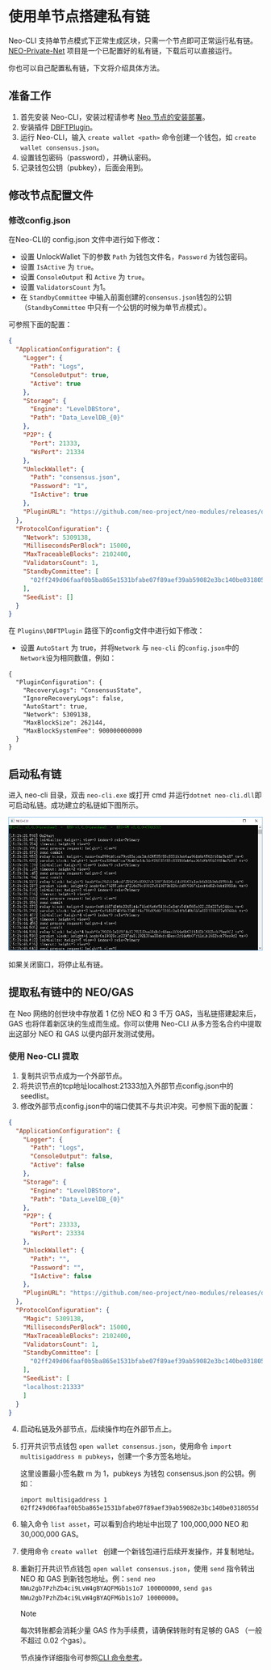 # 使用单节点搭建私有链

Neo-CLI 支持单节点模式下正常生成区块，只需一个节点即可正常运行私有链。[NEO-Private-Net](https://github.com/neo-ngd/NEO-Private-Net) 项目是一个已配置好的私有链，下载后可以直接运行。

你也可以自己配置私有链，下文将介绍具体方法。

## 准备工作

1. 首先安装 Neo-CLI，安装过程请参考 [Neo 节点的安装部署](../../../node/cli/setup.md)。
2. 安装插件 [DBFTPlugin](https://github.com/neo-project/neo-modules/releases/download/v3.0.0-rc1/DBFTPlugin.zip)。
3. 运行 Neo-CLI，输入 `create wallet <path>` 命令创建一个钱包，如 `create wallet consensus.json`。
4. 设置钱包密码（password），并确认密码。 
5. 记录钱包公钥（pubkey），后面会用到。

## 修改节点配置文件

### 修改config.json

在Neo-CLI的 config.json 文件中进行如下修改：

- 设置 UnlockWallet 下的参数 `Path` 为钱包文件名，`Password` 为钱包密码。
- 设置 `IsActive` 为 `true`。
- 设置 `ConsoleOutput` 和 `Active`  为 `true`。
- 设置 `ValidatorsCount` 为1。
- 在 `StandbyCommittee` 中输入前面创建的`consensus.json`钱包的公钥（`StandbyCommittee` 中只有一个公钥的时候为单节点模式）。

可参照下面的配置：

```json
{
  "ApplicationConfiguration": {
    "Logger": {
      "Path": "Logs",
      "ConsoleOutput": true,
      "Active": true
    },
    "Storage": {
      "Engine": "LevelDBStore",
      "Path": "Data_LevelDB_{0}"
    },
    "P2P": {
      "Port": 21333,
      "WsPort": 21334
    },
    "UnlockWallet": {
      "Path": "consensus.json",
      "Password": "1",
      "IsActive": true
    },
    "PluginURL": "https://github.com/neo-project/neo-modules/releases/download/v{1}/{0}.zip"
  },
  "ProtocolConfiguration": {
    "Network": 5309138,
    "MillisecondsPerBlock": 15000,
    "MaxTraceableBlocks": 2102400,
    "ValidatorsCount": 1,
    "StandbyCommittee": [
      "02ff249d06faaf0b5ba865e1531bfabe07f89aef39ab59082e3bc140be0318055d"
    ],
    "SeedList": []
  }
}
```

在 `Plugins\DBFTPlugin` 路径下的config文件中进行如下修改：

- 设置 `AutoStart` 为 true，并将`Network` 与 `neo-cli` 的`config.json`中的`Network`设为相同数值，例如：

```
{
  "PluginConfiguration": {
    "RecoveryLogs": "ConsensusState",
    "IgnoreRecoveryLogs": false,
    "AutoStart": true,
    "Network": 5309138,
    "MaxBlockSize": 262144,
    "MaxBlockSystemFee": 900000000000
  }
}
```

## 启动私有链

进入 neo-cli 目录，双击 `neo-cli.exe` 或打开 cmd 并运行`dotnet neo-cli.dll`即可启动私链。成功建立的私链如下图所示。

![](../assets/solo.png)

如果关闭窗口，将停止私有链。

## 提取私有链中的 NEO/GAS

在 Neo 网络的创世块中存放着 1 亿份 NEO 和 3 千万 GAS，当私链搭建起来后，GAS 也将伴着新区块的生成而生成。你可以使用 Neo-CLI 从多方签名合约中提取出这部分 NEO 和 GAS 以便内部开发测试使用。

### 使用 Neo-CLI 提取

1. 复制共识节点成为一个外部节点。
2. 将共识节点的tcp地址localhost:21333加入外部节点config.json中的seedlist。
3. 修改外部节点config.json中的端口使其不与共识冲突。可参照下面的配置：

```json
{
  "ApplicationConfiguration": {
    "Logger": {
      "Path": "Logs",
      "ConsoleOutput": false,
      "Active": false
    },
    "Storage": {
      "Engine": "LevelDBStore",
      "Path": "Data_LevelDB_{0}"
    },
    "P2P": {
      "Port": 23333,
      "WsPort": 23334
    },
    "UnlockWallet": {
      "Path": "",
      "Password": "",
      "IsActive": false
    },
    "PluginURL": "https://github.com/neo-project/neo-modules/releases/download/v{1}/{0}.zip"
  },
  "ProtocolConfiguration": {
    "Magic": 5309138,
    "MillisecondsPerBlock": 15000,
    "MaxTraceableBlocks": 2102400,
    "ValidatorsCount": 1,
    "StandbyCommittee": [
      "02ff249d06faaf0b5ba865e1531bfabe07f89aef39ab59082e3bc140be0318055d"
    ],
    "SeedList": [
    "localhost:21333"
    ]
  }
}
```

4. 启动私链及外部节点，后续操作均在外部节点上。

5. 打开共识节点钱包 `open wallet consensus.json`，使用命令 `import multisigaddress m pubkeys`，创建一个多方签名地址。

   这里设置最小签名数 m 为 1，pubkeys 为钱包 consensus.json 的公钥。例如：

    ``` 
   import multisigaddress 1 02ff249d06faaf0b5ba865e1531bfabe07f89aef39ab59082e3bc140be0318055d
    ```

6. 输入命令 `list asset`，可以看到合约地址中出现了 100,000,000 NEO 和 30,000,000 GAS。

7. 使用命令 `create wallet ` 创建一个新钱包进行后续开发操作，并复制地址。

8. 重新打开共识节点钱包 `open wallet consensus.json`，使用 `send` 指令转出 NEO 和 GAS 到新钱包地址。例：`send neo NWu2gb7PzhZb4ci9LvW4gBYAQFMGb1s1o7 100000000`, `send gas NWu2gb7PzhZb4ci9LvW4gBYAQFMGb1s1o7 10000000`。

   > [!Note]
   >
   > 每次转账都会消耗少量 GAS 作为手续费，请确保转账时有足够的 GAS （一般不超过 0.02 个gas）。

   节点操作详细指令可参照[CLI 命令参考](../../../node/cli/cli.md)。
